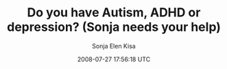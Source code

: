 ---
title: 'Do you have Autism, ADHD or depression? (Sonja needs your help)'
posts: 2
hash: 'kV9JAFEo'
author: 'Sonja Elen Kisa'
date: 2008-07-27 17:56:18 UTC
sources:
  - https://tokipona.yahoogroups.narkive.com/kV9JAFEo
---